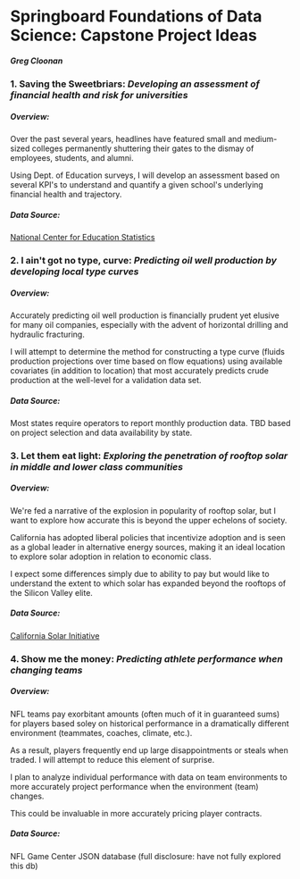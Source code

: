 # Springboard Foundations of Data Science: Capstone Project Ideas
##### Greg Cloonan

### 1. Saving the Sweetbriars: *Developing an assessment of financial health and risk for universities*

##### Overview:
Over the past several years, headlines have featured small and medium-sized colleges permanently shuttering their gates to the dismay of employees, students, and alumni.

Using Dept. of Education surveys, I will develop an assessment based on several KPI's to understand and quantify a given school's underlying financial health and trajectory.

##### Data Source:
[National Center for Education Statistics](https://www.nces.ed.gov)



### 2. I ain't got no type, curve: *Predicting oil well production by developing local type curves*

##### Overview:
Accurately predicting oil well production is financially prudent yet elusive for many oil companies, especially with the advent of horizontal drilling and hydraulic fracturing.

I will attempt to determine the method for constructing a type curve (fluids production projections over time based on flow equations) using available covariates (in addition to location) that most accurately predicts crude production at the well-level for a validation data set.

##### Data Source:
Most states require operators to report monthly production data. TBD based on project selection and data availability by state.



### 3. Let them eat light: *Exploring the penetration of rooftop solar in middle and lower class communities*

##### Overview:
We're fed a narrative of the explosion in popularity of rooftop solar, but I want to explore how accurate this is beyond the upper echelons of society.

California has adopted liberal policies that incentivize adoption and is seen as a global leader in alternative energy sources, making it an ideal location to explore solar adoption in relation to economic class.

I expect some differences simply due to ability to pay but would like to understand the extent to which solar has expanded beyond the rooftops of the Silicon Valley elite.

##### Data Source:
[California Solar Initiative](https://www.californiasolarstatistics.ca.gov)



### 4. Show me the money: *Predicting athlete performance when changing teams*

##### Overview:
NFL teams pay exorbitant amounts (often much of it in guaranteed sums) for players based soley on historical performance in a dramatically different environment (teammates, coaches, climate, etc.).

As a result, players frequently end up large disappointments or steals when traded. I will attempt to reduce this element of surprise.

I plan to analyze individual performance with data on team environments to more accurately project performance when the environment (team) changes.

This could be invaluable in more accurately pricing player contracts.

##### Data Source:
NFL Game Center JSON database (full disclosure: have not fully explored this db)
